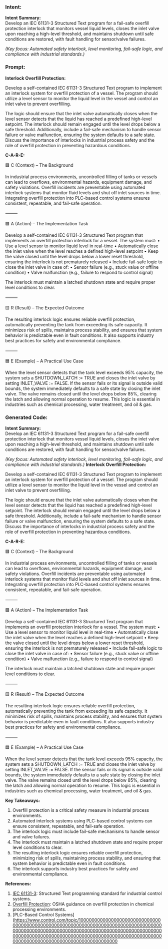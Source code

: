 ### Intent:
**Intent Summary:**  
Develop an IEC 61131-3 Structured Text program for a fail-safe overfill protection interlock that monitors vessel liquid levels, closes the inlet valve upon reaching a high-level threshold, and maintains shutdown until safe conditions are restored, with fault handling for sensor/valve failures.  

*(Key focus: Automated safety interlock, level monitoring, fail-safe logic, and compliance with industrial standards.)*

### Prompt:
**Interlock Overfill Protection:**

Develop a self-contained IEC 61131-3 Structured Text program to implement an interlock system for overfill protection of a vessel. The program should utilize a level sensor to monitor the liquid level in the vessel and control an inlet valve to prevent overfilling.

The logic should ensure that the inlet valve automatically closes when the level sensor detects that the liquid has reached a predefined high-level setpoint. The interlock should remain engaged until the level drops below a safe threshold. Additionally, include a fail-safe mechanism to handle sensor failure or valve malfunction, ensuring the system defaults to a safe state. Discuss the importance of interlocks in industrial process safety and the role of overfill protection in preventing hazardous conditions.

**C-A-R-E:**

🟥 C (Context) – The Background

In industrial process environments, uncontrolled filling of tanks or vessels can lead to overflows, environmental hazards, equipment damage, and safety violations. Overfill incidents are preventable using automated interlock systems that monitor fluid levels and shut off inlet sources in time. Integrating overfill protection into PLC-based control systems ensures consistent, repeatable, and fail-safe operation.

⸻

🟩 A (Action) – The Implementation Task

Develop a self-contained IEC 61131-3 Structured Text program that implements an overfill protection interlock for a vessel. The system must:
	•	Use a level sensor to monitor liquid level in real-time
	•	Automatically close the inlet valve when the level reaches a defined high-level setpoint
	•	Keep the valve closed until the level drops below a lower reset threshold, ensuring the interlock is not prematurely released
	•	Include fail-safe logic to close the inlet valve in case of:
	•	Sensor failure (e.g., stuck value or offline condition)
	•	Valve malfunction (e.g., failure to respond to control signal)

The interlock must maintain a latched shutdown state and require proper level conditions to clear.

⸻

🟨 R (Result) – The Expected Outcome

The resulting interlock logic ensures reliable overfill protection, automatically preventing the tank from exceeding its safe capacity. It minimizes risk of spills, maintains process stability, and ensures that system behavior is predictable even in fault conditions. It also supports industry best practices for safety and environmental compliance.

⸻

🟦 E (Example) – A Practical Use Case

When the level sensor detects that the tank level exceeds 95% capacity, the system sets a SHUTDOWN_LATCH := TRUE and closes the inlet valve by setting INLET_VALVE := FALSE. If the sensor fails or its signal is outside valid bounds, the system immediately defaults to a safe state by closing the inlet valve. The valve remains closed until the level drops below 85%, clearing the latch and allowing normal operation to resume. This logic is essential in industries such as chemical processing, water treatment, and oil & gas.

### Generated Code:
**Intent Summary:**  
Develop an IEC 61131-3 Structured Text program for a fail-safe overfill protection interlock that monitors vessel liquid levels, closes the inlet valve upon reaching a high-level threshold, and maintains shutdown until safe conditions are restored, with fault handling for sensor/valve failures.  

*(Key focus: Automated safety interlock, level monitoring, fail-safe logic, and compliance with industrial standards.)*
**Interlock Overfill Protection:**

Develop a self-contained IEC 61131-3 Structured Text program to implement an interlock system for overfill protection of a vessel. The program should utilize a level sensor to monitor the liquid level in the vessel and control an inlet valve to prevent overfilling.

The logic should ensure that the inlet valve automatically closes when the level sensor detects that the liquid has reached a predefined high-level setpoint. The interlock should remain engaged until the level drops below a safe threshold. Additionally, include a fail-safe mechanism to handle sensor failure or valve malfunction, ensuring the system defaults to a safe state. Discuss the importance of interlocks in industrial process safety and the role of overfill protection in preventing hazardous conditions.

**C-A-R-E:**

🟥 C (Context) – The Background

In industrial process environments, uncontrolled filling of tanks or vessels can lead to overflows, environmental hazards, equipment damage, and safety violations. Overfill incidents are preventable using automated interlock systems that monitor fluid levels and shut off inlet sources in time. Integrating overfill protection into PLC-based control systems ensures consistent, repeatable, and fail-safe operation.

⸻

🟩 A (Action) – The Implementation Task

Develop a self-contained IEC 61131-3 Structured Text program that implements an overfill protection interlock for a vessel. The system must:
	•	Use a level sensor to monitor liquid level in real-time
	•	Automatically close the inlet valve when the level reaches a defined high-level setpoint
	•	Keep the valve closed until the level drops below a lower reset threshold, ensuring the interlock is not prematurely released
	•	Include fail-safe logic to close the inlet valve in case of:
	•	Sensor failure (e.g., stuck value or offline condition)
	•	Valve malfunction (e.g., failure to respond to control signal)

The interlock must maintain a latched shutdown state and require proper level conditions to clear.

⸻

🟨 R (Result) – The Expected Outcome

The resulting interlock logic ensures reliable overfill protection, automatically preventing the tank from exceeding its safe capacity. It minimizes risk of spills, maintains process stability, and ensures that system behavior is predictable even in fault conditions. It also supports industry best practices for safety and environmental compliance.

⸻

🟦 E (Example) – A Practical Use Case

When the level sensor detects that the tank level exceeds 95% capacity, the system sets a SHUTDOWN_LATCH := TRUE and closes the inlet valve by setting INLET_VALVE := FALSE. If the sensor fails or its signal is outside valid bounds, the system immediately defaults to a safe state by closing the inlet valve. The valve remains closed until the level drops below 85%, clearing the latch and allowing normal operation to resume. This logic is essential in industries such as chemical processing, water treatment, and oil & gas.

**Key Takeaways:**

1.	Overfill protection is a critical safety measure in industrial process environments.
2.	Automated interlock systems using PLC-based control systems can ensure consistent, repeatable, and fail-safe operation.
3.	The interlock logic must include fail-safe mechanisms to handle sensor and valve failures.
4.	The interlock must maintain a latched shutdown state and require proper level conditions to clear.
5.	The resulting interlock logic ensures reliable overfill protection, minimizing risk of spills, maintaining process stability, and ensuring that system behavior is predictable even in fault conditions.
6.	The interlock supports industry best practices for safety and environmental compliance.

**References:**

1.	[IEC 61131-3](https://www.iec.ch/dyn/www/f?p=103:15:0::::FSP_ORG_ID,FSP_LANG_ID:148,25): Structured Text programming standard for industrial control systems.
2.	[Overfill Protection](https://www.osha.gov/chemical-safety/chemical-safety-topics/overfill-protection): OSHA guidance on overfill protection in chemical processing environments.
3.	[PLC-Based Control Systems](https://www.control.com/topic/10000000000000000000000000000000000000000000000000000000000000000000000000000000000000000000000000000000000000000000000000000000000000000000000000000000000000000000000000000000000000000000000000000000000000000000000000000000000000
